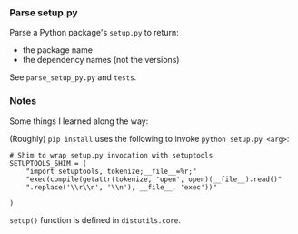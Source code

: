 ### Parse setup.py

Parse a Python package's ``setup.py`` to return:

- the package name
- the dependency names (not the versions)

See ``parse_setup_py.py`` and ``tests``.

### Notes

Some things I learned along the way:

(Roughly) ``pip install`` uses the following to invoke ``python setup.py <arg>``:

```
# Shim to wrap setup.py invocation with setuptools
SETUPTOOLS_SHIM = (
    "import setuptools, tokenize;__file__=%r;"
    "exec(compile(getattr(tokenize, 'open', open)(__file__).read()"
    ".replace('\\r\\n', '\\n'), __file__, 'exec'))"

)
```

``setup()`` function is defined in ``distutils.core``.
